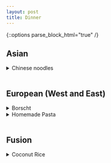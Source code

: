 ```yaml
---
layout: post
title: Dinner
---
```

{::options parse_block_html="true" /}

## Asian

  <details><summary markdown="span">Chinese noodles</summary>
  [Original Link](https://whattocooktoday.com/dao-xiao-mian.html)  
   > shape like pasta (roll out and cut to strips) 
  </details>
  <br/>  

## European (West and East)

  <details><summary markdown="span">Borscht</summary>
  [Original Link](https://natashaskitchen.com/classic-russian-borscht-recipe/)

  </details>


  <details><summary markdown="span">Homemade Pasta</summary>
    [Original Link](https://www.loveandlemons.com/homemade-pasta-recipe/)

  </details>
  <br/>  
  
## Fusion 

  <details><summary markdown="span">Coconut Rice</summary>
    [Original Link](https://www.youtube.com/watch?v=i9EmC0pM1YE)

    | Ingredients | Ingredients |  
    | ---      |
    | 1 cup basmati rice | 1 cup basmati rice | 
    | 1 cup coconut milk | 1 cup coconut milk |
    | 1/2 red onion | 1/2 red onion |
    | 1/4 cup hazelnuts | 1/4 cup hazelnuts |
    | 1 cup broccolini (chopped) | 1 cup broccolini (chopped) |
    | 1 tbsp coconut oil | 1 tbsp coconut oil |
    | 1 cup canned chickpeas | 1 cup canned chickpeas |
    | 1/2 tbsp garlic powder | 1/2 tbsp garlic powder |
    | 1 tsp chili powder | 1 tsp chili powder |
    | 1 tbsp smoked paprika | 1 tbsp smoked paprika |
    | 2 tsp turmeric | 2 tsp turmeric |
    | generous pinch of salt | generous pinch of salt | 
    | 1/2 cup shredded coconut | 1/2 cup shredded coconut |
    | few sprigs cilantro | few sprigs cilantro |


    > Directions:  
    > 1. Place 1 cup of basmati rice into a small sauce pan.  Wash and drain the rice a couple of times to get rid of the excess starch
    > 2. Toast the rice for a couple of minutes on medium high heat.  Then, add in 1 cup of coconut milk
    > 3. When the milk starts to bubble, give the rice a good stir to make sure nothing is grabbing the bottom of the pan.  Then, cover and cook on medium low for 15min
    > 4. Dice the red onion, coarsely chop the hazelnuts, and chop the broccolini
    > 5. After 15min, turn the heat off and let the rice steam further for 10min
    > 6. Heat up a non stick pan on medium heat.  Add the coconut oil
    > 7. Add the red onion and chickpeas followed by the garlic powder, chili powder, smoked paprika, turmeric, and salt
    > 8. Add in the hazelnuts and broccolini
    > 9. Sauté for 3-4min
    > 10. Add the shredded coconut.  Sauté for another couple of minutes and taste and adjust the seasoning if needed
    > 11. Plate the rice and add the coconut chickpeas on top.  Garnish with some freshly chopped cilantro

    </details>
    <br/>  



